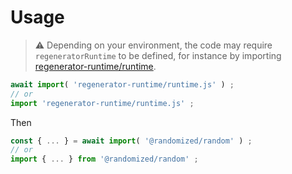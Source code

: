 # Usage

> :warning: Depending on your environment, the code may require
> `regeneratorRuntime` to be defined, for instance by importing
> [regenerator-runtime/runtime](https://www.npmjs.com/package/regenerator-runtime).

```js
await import( 'regenerator-runtime/runtime.js' ) ;
// or
import 'regenerator-runtime/runtime.js' ;
```

Then
```js
const { ... } = await import( '@randomized/random' ) ;
// or
import { ... } from '@randomized/random' ;
```
